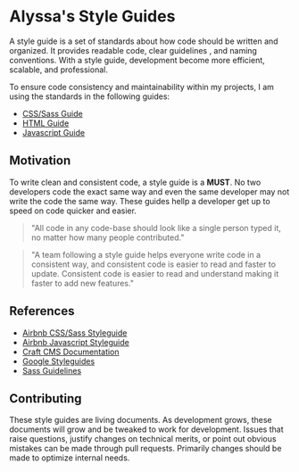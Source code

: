 # Alyssa's Style Guides

A style guide is a set of standards about how code should be written and organized. It provides readable code, clear guidelines , and naming conventions. With a style guide, development become more efficient, scalable, and professional.

To ensure code consistency and maintainability within my projects, I am using the standards in the following guides:
- [CSS/Sass Guide](Sass/README.md)
- [HTML Guide](HTML/README.md)
- [Javascript Guide](Javascript/README.md)
  
## Motivation

To write clean and consistent code, a style guide is a **MUST**. No two developers code the exact same way and even the same developer may not write the code the same way. These guides hellp a developer get up to speed on code quicker and easier.

> "All code in any code-base should look like a single person typed it, no matter how many people contributed."

>"A team following a style guide helps everyone write code in a consistent way, and consistent code is easier to read and faster to update. Consistent code is easier to read and understand making it faster to add new features."

## References

- [Airbnb CSS/Sass Styleguide](https://github.com/airbnb/css)
- [Airbnb Javascript Styleguide](https://github.com/airbnb/javascript/tree/es5-deprecated/es5#table-of-contents)
- [Craft CMS Documentation](https://craftcms.com/docs/3.x/extend/coding-guidelines.html)
- [Google Styleguides](https://github.com/google/styleguide)
- [Sass Guidelines](https://sass-guidelin.es/)
  
## Contributing 

These style guides are living documents. As development grows, these documents will grow and be tweaked to work for development. Issues that raise questions, justify changes on technical merits, or point out obvious mistakes can be made through pull requests. Primarily changes should be made to optimize internal needs. 